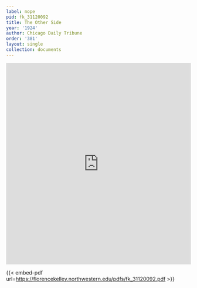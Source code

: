 ```yaml
---
label: nope
pid: fk_31120092
title: The Other Side
year: '1924'
author: Chicago Daily Tribune
order: '381'
layout: single
collection: documents
---
```

<iframe src="https://northwestern.app.box.com/embed/s/tbnm1cyrabbwwvln9bimjqgc2yd9wkk6?sortColumn=date&view=list" width="100%" height="550" frameborder="0" allowfullscreen webkitallowfullscreen msallowfullscreen></iframe>


{{< embed-pdf url=https://florencekelley.northwestern.edu/pdfs/fk_31120092.pdf >}}